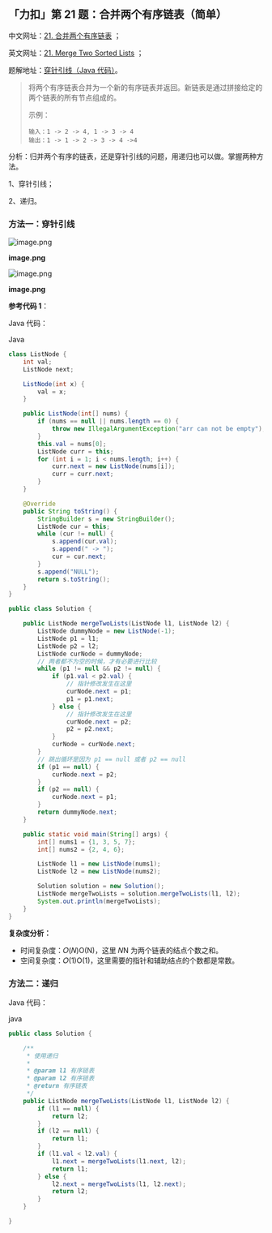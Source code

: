 ## 「力扣」第 21 题：合并两个有序链表（简单）

中文网址：[21. 合并两个有序链表](https://leetcode-cn.com/problems/merge-two-sorted-lists/description/) ；

英文网址：[21. Merge Two Sorted Lists](https://leetcode.com/problems/merge-two-sorted-lists/description/) ；

题解地址：[穿针引线（Java 代码）](https://leetcode-cn.com/problems/merge-two-sorted-lists/solution/chuan-zhen-yin-xian-java-dai-ma-by-liweiwei1419/)。

> 将两个有序链表合并为一个新的有序链表并返回。新链表是通过拼接给定的两个链表的所有节点组成的。
>
> 示例：
>
> ```
> 输入：1 -> 2 -> 4, 1 -> 3 -> 4
> 输出：1 -> 1 -> 2 -> 3 -> 4 ->4
> ```

分析：归并两个有序的链表，还是穿针引线的问题，用递归也可以做。掌握两种方法。

1、穿针引线；

2、递归。

### 方法一：穿针引线



![image.png](https://pic.leetcode-cn.com/12b00e35459dc32405363e0f641653b5e926b7be94cfd063bd3b10943f3b84d1-image.png)

**image.png**





![image.png](https://pic.leetcode-cn.com/ffba6fb487a62746149227b81ff6e948f13b96e7cfdb77a50d0fc80c59f750a6-image.png)

**image.png**



**参考代码 1**：

Java 代码：

Java

```Java
class ListNode {
    int val;
    ListNode next;

    ListNode(int x) {
        val = x;
    }

    public ListNode(int[] nums) {
        if (nums == null || nums.length == 0) {
            throw new IllegalArgumentException("arr can not be empty");
        }
        this.val = nums[0];
        ListNode curr = this;
        for (int i = 1; i < nums.length; i++) {
            curr.next = new ListNode(nums[i]);
            curr = curr.next;
        }
    }

    @Override
    public String toString() {
        StringBuilder s = new StringBuilder();
        ListNode cur = this;
        while (cur != null) {
            s.append(cur.val);
            s.append(" -> ");
            cur = cur.next;
        }
        s.append("NULL");
        return s.toString();
    }
}

public class Solution {

    public ListNode mergeTwoLists(ListNode l1, ListNode l2) {
        ListNode dummyNode = new ListNode(-1);
        ListNode p1 = l1;
        ListNode p2 = l2;
        ListNode curNode = dummyNode;
        // 两者都不为空的时候，才有必要进行比较
        while (p1 != null && p2 != null) {
            if (p1.val < p2.val) {
                // 指针修改发生在这里
                curNode.next = p1;
                p1 = p1.next;
            } else {
                // 指针修改发生在这里
                curNode.next = p2;
                p2 = p2.next;
            }
            curNode = curNode.next;
        }
        // 跳出循环是因为 p1 == null 或者 p2 == null
        if (p1 == null) {
            curNode.next = p2;
        }
        if (p2 == null) {
            curNode.next = p1;
        }
        return dummyNode.next;
    }

    public static void main(String[] args) {
        int[] nums1 = {1, 3, 5, 7};
        int[] nums2 = {2, 4, 6};

        ListNode l1 = new ListNode(nums1);
        ListNode l2 = new ListNode(nums2);

        Solution solution = new Solution();
        ListNode mergeTwoLists = solution.mergeTwoLists(l1, l2);
        System.out.println(mergeTwoLists);
    }
}
```

**复杂度分析：**

- 时间复杂度：𝑂(𝑁)O(N)，这里 𝑁N 为两个链表的结点个数之和。
- 空间复杂度：𝑂(1)O(1)，这里需要的指针和辅助结点的个数都是常数。

### 方法二：递归

Java 代码：

java

```java
public class Solution {

    /**
     * 使用递归
     *
     * @param l1 有序链表
     * @param l2 有序链表
     * @return 有序链表
     */
    public ListNode mergeTwoLists(ListNode l1, ListNode l2) {
        if (l1 == null) {
            return l2;
        }
        if (l2 == null) {
            return l1;
        }
        if (l1.val < l2.val) {
            l1.next = mergeTwoLists(l1.next, l2);
            return l1;
        } else {
            l2.next = mergeTwoLists(l1, l2.next);
            return l2;
        }
    }

}
```